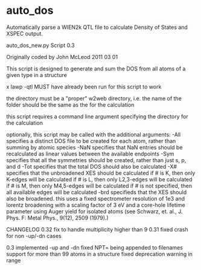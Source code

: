 auto_dos
========

Automatically parse a WIEN2k QTL file to calculate Density of States and XSPEC output.

 auto_dos_new.py Script 0.3

 Originally coded by John McLeod
 2011 03 01

 This script is designed to generate and sum the DOS from all atoms of a given
 type in a structure

 x lawp -qtl MUST have already been run for this script to work

 the directory must be a "proper" w2web directory, i.e. the name of the folder should
 be the same as the <case> for the calculation

 this script requires a command line argument specifying the directory for the calculation

 optionally, this script may be called with the additional arguments:
       -All    specifies a distinct DOS file to be created for each atom,
               rather than summing by atomic species
       -NaN    specifies that NaN entries should be recalculated as linear
               values between the available endpoints
       -Sym    specifies that all the symmetries should be created, rather than just s, p, and d
       -Tot    specifies that the total DOS should also be calculated
       -X#     specifies that the unbroadened XES should be calculated
               if # is K, then only K-edges will be calculated
               if # is L, then only L2,3-edges will be calculated
               if # is M, then only M4,5-edges will be calculated
               if # is not specified, then all available edges will be calculated
       -brd    specifieds that the XES should also be broadened.
               this uses a fixed spectrometer resolution of 1e3
               and lorentz broadening with a scaling factor of 3 eV
               and a core-hole lifetime parameter using Auger yield for isolated atoms
               (see Schwarz, et. al., J. Phys. F: Metal Phys., 9(12), 2509 (1979).)

 CHANGELOG
 0.32
 fix to handle multiplicity higher than 9
 0.31
 fixed crash for non -up/-dn cases

 0.3
 implemented -up and -dn
 fixed NPT= being appended to filenames
 support for more than 99 atoms in a structure
 fixed deprecation warning in range
